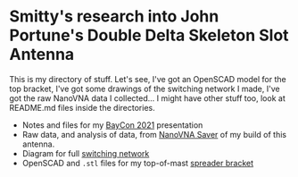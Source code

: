# Smitty's research into John Portune's Double Delta Skeleton Slot Antenna
This is my directory of stuff.  Let's see, I've got an OpenSCAD model for the top bracket,
I've got some drawings of the switching network I made, I've got the raw NanoVNA data
I collected...  I might have other stuff too, look at README.md files inside the directories.

* Notes and files for my [BayCon 2021](BayCon2021/) presentation
* Raw data, and analysis of data, from [NanoVNA Saver](NanoVNA%20Saver%20Files/) of my build of this antenna.
* Diagram for full [switching network](Switching/)
* OpenSCAD and `.stl` files for my top-of-mast [spreader bracket](Brackets/)
